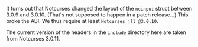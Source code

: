 It turns out that Notcurses changed the layout of the `ncinput` struct
between 3.0.9 and 3.0.10. (That's not supposed to happen in a patch
release...) This broke the ABI. We thus require at least `Notcurses_jll @3.0.10`.

The current version of the headers in the `include` directory here are
taken from Notcurses 3.0.11.
